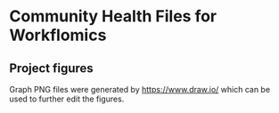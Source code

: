# Community Health Files for Workflomics

## Project figures

Graph PNG files were generated by https://www.draw.io/ which can be used to further edit the figures.

